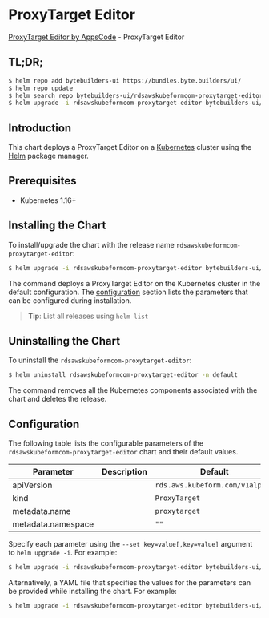 # ProxyTarget Editor

[ProxyTarget Editor by AppsCode](https://byte.builders) - ProxyTarget Editor

## TL;DR;

```bash
$ helm repo add bytebuilders-ui https://bundles.byte.builders/ui/
$ helm repo update
$ helm search repo bytebuilders-ui/rdsawskubeformcom-proxytarget-editor --version=v0.4.18
$ helm upgrade -i rdsawskubeformcom-proxytarget-editor bytebuilders-ui/rdsawskubeformcom-proxytarget-editor -n default --create-namespace --version=v0.4.18
```

## Introduction

This chart deploys a ProxyTarget Editor on a [Kubernetes](http://kubernetes.io) cluster using the [Helm](https://helm.sh) package manager.

## Prerequisites

- Kubernetes 1.16+

## Installing the Chart

To install/upgrade the chart with the release name `rdsawskubeformcom-proxytarget-editor`:

```bash
$ helm upgrade -i rdsawskubeformcom-proxytarget-editor bytebuilders-ui/rdsawskubeformcom-proxytarget-editor -n default --create-namespace --version=v0.4.18
```

The command deploys a ProxyTarget Editor on the Kubernetes cluster in the default configuration. The [configuration](#configuration) section lists the parameters that can be configured during installation.

> **Tip**: List all releases using `helm list`

## Uninstalling the Chart

To uninstall the `rdsawskubeformcom-proxytarget-editor`:

```bash
$ helm uninstall rdsawskubeformcom-proxytarget-editor -n default
```

The command removes all the Kubernetes components associated with the chart and deletes the release.

## Configuration

The following table lists the configurable parameters of the `rdsawskubeformcom-proxytarget-editor` chart and their default values.

|     Parameter      | Description |                  Default                   |
|--------------------|-------------|--------------------------------------------|
| apiVersion         |             | <code>rds.aws.kubeform.com/v1alpha1</code> |
| kind               |             | <code>ProxyTarget</code>                   |
| metadata.name      |             | <code>proxytarget</code>                   |
| metadata.namespace |             | <code>""</code>                            |


Specify each parameter using the `--set key=value[,key=value]` argument to `helm upgrade -i`. For example:

```bash
$ helm upgrade -i rdsawskubeformcom-proxytarget-editor bytebuilders-ui/rdsawskubeformcom-proxytarget-editor -n default --create-namespace --version=v0.4.18 --set apiVersion=rds.aws.kubeform.com/v1alpha1
```

Alternatively, a YAML file that specifies the values for the parameters can be provided while
installing the chart. For example:

```bash
$ helm upgrade -i rdsawskubeformcom-proxytarget-editor bytebuilders-ui/rdsawskubeformcom-proxytarget-editor -n default --create-namespace --version=v0.4.18 --values values.yaml
```
